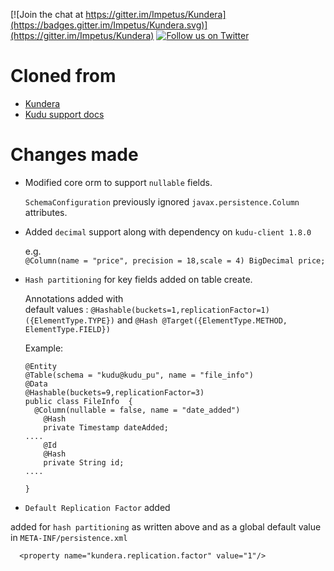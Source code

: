 [![Join the chat at https://gitter.im/Impetus/Kundera](https://badges.gitter.im/Impetus/Kundera.svg)](https://gitter.im/Impetus/Kundera) [![Follow us on Twitter](http://i.imgur.com/wWzX9uB.png)](https://twitter.com/kundera_impetus)

Сloned from
====================
* [Kundera](https://github.com/Impetus/Kundera)
* [Kudu support docs](https://github.com/Impetus/Kundera/wiki/Kundera-with-Kudu)

Changes made
=====================

* Modified core orm to support `nullable` fields. 

  `SchemaConfiguration` previously ignored `javax.persistence.Column` attributes.

* Added `decimal` support along with dependency on `kudu-client 1.8.0`
   
   e.g.   
 `@Column(name = "price", precision = 18,scale = 4)
BigDecimal price;`

* `Hash partitioning` for key fields added on table create.

  Annotations added with  
  default values :
    `@Hashable(buckets=1,replicationFactor=1) ({ElementType.TYPE})`
        and
    `@Hash @Target({ElementType.METHOD, ElementType.FIELD})`

  Example: 
    ```
    @Entity
    @Table(schema = "kudu@kudu_pu", name = "file_info")
    @Data
    @Hashable(buckets=9,replicationFactor=3)
    public class FileInfo  {
      @Column(nullable = false, name = "date_added")
        @Hash
        private Timestamp dateAdded;
    ....
        @Id
        @Hash
        private String id;
    ....
        
    }
    ```
* `Default Replication Factor` added
  
 added for `hash partitioning` as written above and as a global default value
 in `META-INF/persistence.xml` 
 ```
   <property name="kundera.replication.factor" value="1"/>
 ```



